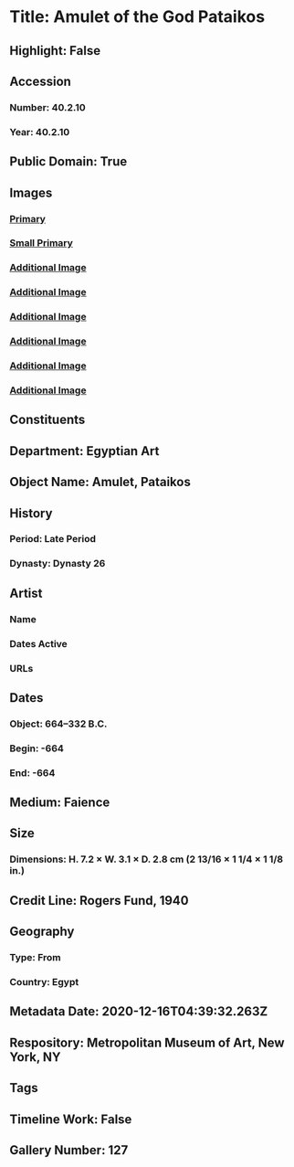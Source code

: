 # Title: Amulet of the God Pataikos
## Highlight: False
## Accession
### Number: 40.2.10
### Year: 40.2.10
## Public Domain: True
## Images
### [Primary](https://images.metmuseum.org/CRDImages/eg/original/DP276309.jpg)
### [Small Primary](https://images.metmuseum.org/CRDImages/eg/web-large/DP276309.jpg)
### [Additional Image](https://images.metmuseum.org/CRDImages/eg/original/DP278463.jpg)
### [Additional Image](https://images.metmuseum.org/CRDImages/eg/original/DP278462.jpg)
### [Additional Image](https://images.metmuseum.org/CRDImages/eg/original/DP278461.jpg)
### [Additional Image](https://images.metmuseum.org/CRDImages/eg/original/DP278460.jpg)
### [Additional Image](https://images.metmuseum.org/CRDImages/eg/original/DP278464.jpg)
### [Additional Image](https://images.metmuseum.org/CRDImages/eg/original/chr40.2.10.jpg)
## Constituents
## Department: Egyptian Art
## Object Name: Amulet, Pataikos
## History
### Period: Late Period
### Dynasty: Dynasty 26
## Artist
### Name
### Dates Active
### URLs
## Dates
### Object: 664–332 B.C.
### Begin: -664
### End: -664
## Medium: Faience
## Size
### Dimensions: H. 7.2 × W. 3.1 × D. 2.8 cm (2 13/16 × 1 1/4 × 1 1/8 in.)
## Credit Line: Rogers Fund, 1940
## Geography
### Type: From
### Country: Egypt
## Metadata Date: 2020-12-16T04:39:32.263Z
## Respository: Metropolitan Museum of Art, New York, NY
## Tags
## Timeline Work: False
## Gallery Number: 127